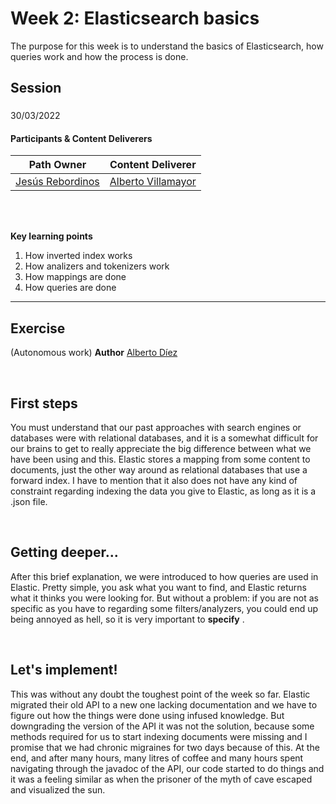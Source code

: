 # Week 2: Elasticsearch basics
The purpose for this week is to understand the basics of Elasticsearch, how queries work and how the process is done.

## Session
### 

30/03/2022

#### Participants & Content Deliverers

| **Path Owner** | **Content Deliverer** | 
| --- | --- | 
| [Jesús Rebordinos](https://github.com/jesus-rebor) | [Alberto Villamayor](https://github.com/avillamayordevega) | \

\
&nbsp;

**Key learning points**
1. How inverted index works
2. How analizers and tokenizers work
3. How mappings are done
4. How queries are done

****


## Exercise
(Autonomous work)
<Statement>
**Author** [Alberto Díez](https://github.com/uo266536)

&nbsp;

## First steps ##
You must understand that our past approaches with search engines or databases were with relational databases, and it is a somewhat difficult for our brains to get to really appreciate the big difference between what we have been using and this.
Elastic stores a mapping from some content to documents, just the other way around as relational databases that use a forward index.
I have to mention that it also does not have any kind of constraint regarding indexing the data you give to Elastic, as long as it is a .json file. 

&nbsp;

## Getting deeper... ##
After this brief explanation, we were introduced to how queries are used in Elastic.
Pretty simple, you ask what you want to find, and Elastic returns what it thinks you were looking for. But without a problem: if you are not as specific as you have to regarding some filters/analyzers, you could end up being annoyed as hell, so it is very important to **specify** .

&nbsp;

## Let's implement! ##
This was without any doubt the toughest point of the week so far. Elastic migrated their old API to a new one lacking documentation and we have to figure out how the things were done using infused knowledge. But downgrading the version of the API it was not the solution, because some methods required for us to start indexing documents were missing and I promise that we had chronic migraines for two days because of this.
At the end, and after many hours, many litres of coffee and many hours spent navigating through the javadoc of the API, our code started to do things and it was a feeling similar as when the prisoner of the myth of cave escaped and visualized the sun. 